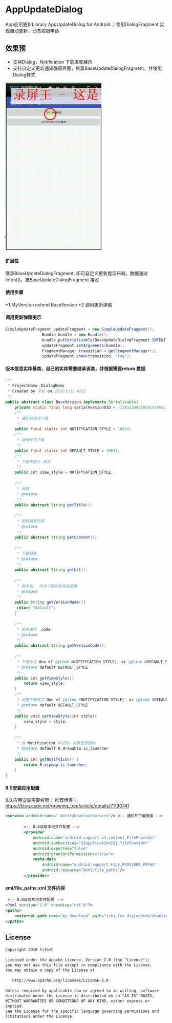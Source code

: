 # AppUpdateDialog
App应用更新Library
AppUpdateDialog for Android ；使用DialogFragment 实现自动更新，动态权限申请

效果预
-------
* 支持Dialog，Notification 下载进度展示
* 支持自定义更新通知弹窗界面，继承BaseUpdateDialogFragment，并使用Dialog样式

<img src='https://github.com/Lee465357793/AppUpdateDialog/blob/master/img/20180717_105426.gif' width="300px"/>

#### 扩展性
继承BaseUpdateDialogFragment, 即可自定义更新提示布局，数据通过Intent()，被BaseUpdateDialogFragment 接收 

#### 使用步骤
*1.MyVersion extend BaseVersion
*2.调用更新弹窗

#### 调用更新弹窗提示
```java
SimpleUpdateFragment updateFragment = new SimpleUpdateFragment();
                Bundle bundle = new Bundle();
                bundle.putSerializable(BaseUpdateDialogFragment.INTENT_KEY, Serializable extend BaseVersion);
                updateFragment.setArguments(bundle);
                FragmentManager transition = getFragmentManager();
                updateFragment.show(transition, "tag");
```


#### 版本信息实体基类，自己的实体需要继承该类，并根据需要return 数据

```java
/**
 * ProjectName：DialogDemo
 * Created by 李岩 on 2018/5/11 0011
 */
public abstract class BaseVersion implements Serializable{
    private static final long serialVersionUID = -1381524807039147958L;
    /**
     * 通知栏样式下载
     */
    public final static int NOTIFYCATION_STYLE = 10010;
    /**
     * 弹框样式下载
     */
    public final static int DEFAULT_STYLE = 10011;
    /**
     * 下载中提示 样式
     */
    public int view_style = NOTIFYCATION_STYLE;

    /**
     * 标题
     * @return
     */
    public abstract String getTitle();

    /**
     * 更新通知内容
     * @return
     */
    public abstract String getContent();

    /**
     * 下载链接
     * @return
     */
    public abstract String getUrl();

    /**
     * 版本名， 作为下载的文件名使用
     * @return
     */
    public String getVersionName(){
     return "default";
    }

    /**
     * 版本编号  code
     * @return
     */
    public abstract String getVersionCode();

    /**
     * 下载样式 One of {@link #NOTIFYCATION_STYLE}, or {@link #DEFAULT_STYLE}
     * @return default DEFAULT_STYLE
     */
    public int getViewStyle(){
        return view_style;
    }
    /**
     * 设置下载样式 One of {@link #NOTIFYCATION_STYLE}, or {@link #DEFAULT_STYLE}
     * @return default DEFAULT_STYLE
     */
    public void setViewStyle(int style){
        view_style = style;
    }

    /**
     * 当 Notification 样式时，设置显示图标
     * @return default R.drawable.ic_launcher
     */
    public int getNotifyIcon() {
        return R.mipmap.ic_launcher;
    }
}

```

#### 8.0安装应用配置
8.0 应用安装需要权限：<uses-permission android:name="android.permission.REQUEST_INSTALL_PACKAGES"/>
推荐博客：https://blog.csdn.net/growing_tree/article/details/71190741

```xml
<service android:name=".NotifyDownloadService"/> <-- 通知栏下载服务 -->
        
        <-- 8.0读取本地文件配置 -->
        <provider
            android:name="android.support.v4.content.FileProvider"
            android:authorities="${applicationId}.fileProvider"
            android:exported="false"
            android:grantUriPermissions="true">
            <meta-data
                android:name="android.support.FILE_PROVIDER_PATHS"
                android:resource="@xml/file_paths"/>
        </provider>

```

#### xml/file_paths.xml 文件内容
```xml 
 <-- 8.0读取本地文件配置 -->
<?xml version="1.0" encoding="utf-8"?>
<paths>
    <external-path name="my_download" path="sskj.lee.dialogdemo/download/"/>
</paths>
```



License
-------

    Copyright 2018 tifezh

    Licensed under the Apache License, Version 2.0 (the "License");
    you may not use this file except in compliance with the License.
    You may obtain a copy of the License at

       http://www.apache.org/licenses/LICENSE-2.0

    Unless required by applicable law or agreed to in writing, software
    distributed under the License is distributed on an "AS IS" BASIS,
    WITHOUT WARRANTIES OR CONDITIONS OF ANY KIND, either express or implied.
    See the License for the specific language governing permissions and
    limitations under the License.
